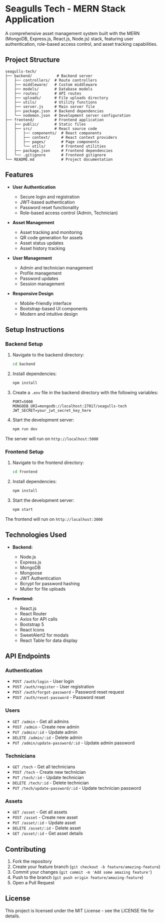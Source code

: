 # Seagulls Tech - MERN Stack Application

A comprehensive asset management system built with the MERN (MongoDB, Express.js, React.js, Node.js) stack, featuring user authentication, role-based access control, and asset tracking capabilities.

## Project Structure

```
seagulls-tech/
├── backend/           # Backend server
│   ├── controllers/  # Route controllers
│   ├── middleware/   # Custom middleware
│   ├── models/       # Database models
│   ├── routes/       # API routes
│   ├── uploads/      # File uploads directory
│   ├── utils/        # Utility functions
│   ├── server.js     # Main server file
│   ├── package.json  # Backend dependencies
│   └── nodemon.json  # Development server configuration
├── frontend/         # Frontend application
│   ├── public/       # Static files
│   ├── src/          # React source code
│   │   ├── components/  # React components
│   │   ├── context/     # React context providers
│   │   ├── pages/       # Page components
│   │   └── utils/       # Frontend utilities
│   ├── package.json     # Frontend dependencies
│   └── .gitignore       # Frontend gitignore
└── README.md            # Project documentation
```

## Features

- **User Authentication**
  - Secure login and registration
  - JWT-based authentication
  - Password reset functionality
  - Role-based access control (Admin, Technician)

- **Asset Management**
  - Asset tracking and monitoring
  - QR code generation for assets
  - Asset status updates
  - Asset history tracking

- **User Management**
  - Admin and technician management
  - Profile management
  - Password updates
  - Session management

- **Responsive Design**
  - Mobile-friendly interface
  - Bootstrap-based UI components
  - Modern and intuitive design

## Setup Instructions

### Backend Setup

1. Navigate to the backend directory:
   ```bash
   cd backend
   ```

2. Install dependencies:
   ```bash
   npm install
   ```

3. Create a `.env` file in the backend directory with the following variables:
   ```
   PORT=5000
   MONGODB_URI=mongodb://localhost:27017/seagulls-tech
   JWT_SECRET=your_jwt_secret_key_here
   ```

4. Start the development server:
   ```bash
   npm run dev
   ```

The server will run on `http://localhost:5000`

### Frontend Setup

1. Navigate to the frontend directory:
   ```bash
   cd frontend
   ```

2. Install dependencies:
   ```bash
   npm install
   ```

3. Start the development server:
   ```bash
   npm start
   ```

The frontend will run on `http://localhost:3000`

## Technologies Used

- **Backend:**
  - Node.js
  - Express.js
  - MongoDB
  - Mongoose
  - JWT Authentication
  - Bcrypt for password hashing
  - Multer for file uploads

- **Frontend:**
  - React.js
  - React Router
  - Axios for API calls
  - Bootstrap 5
  - React Icons
  - SweetAlert2 for modals
  - React Table for data display

## API Endpoints

### Authentication
- `POST /auth/login` - User login
- `POST /auth/register` - User registration
- `POST /auth/forgot-password` - Password reset request
- `POST /auth/reset-password` - Password reset

### Users
- `GET /admin` - Get all admins
- `POST /admin` - Create new admin
- `PUT /admin/:id` - Update admin
- `DELETE /admin/:id` - Delete admin
- `PUT /admin/update-password/:id` - Update admin password

### Technicians
- `GET /tech` - Get all technicians
- `POST /tech` - Create new technician
- `PUT /tech/:id` - Update technician
- `DELETE /tech/:id` - Delete technician
- `PUT /tech/update-password/:id` - Update technician password

### Assets
- `GET /asset` - Get all assets
- `POST /asset` - Create new asset
- `PUT /asset/:id` - Update asset
- `DELETE /asset/:id` - Delete asset
- `GET /asset/:id` - Get asset details

## Contributing

1. Fork the repository
2. Create your feature branch (`git checkout -b feature/amazing-feature`)
3. Commit your changes (`git commit -m 'Add some amazing feature'`)
4. Push to the branch (`git push origin feature/amazing-feature`)
5. Open a Pull Request

## License

This project is licensed under the MIT License - see the LICENSE file for details. 